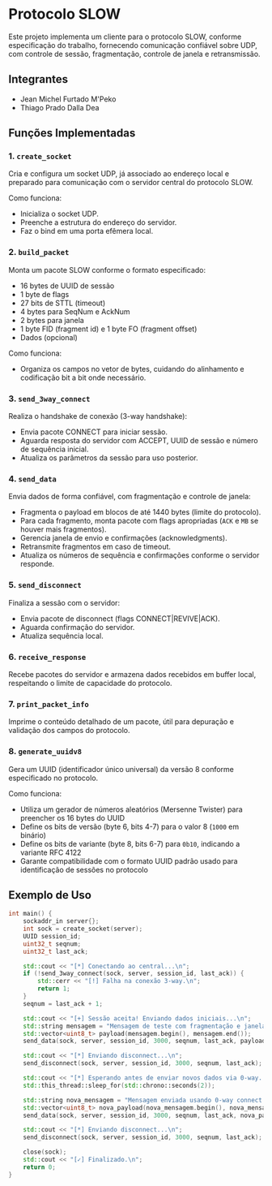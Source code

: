 # Protocolo SLOW

Este projeto implementa um cliente para o protocolo SLOW, conforme especificação do trabalho, fornecendo comunicação confiável sobre UDP, com controle de sessão, fragmentação, controle de janela e retransmissão.

## Integrantes
- Jean Michel Furtado M'Peko
- Thiago Prado Dalla Dea

## Funções Implementadas

### 1. `create_socket`
Cria e configura um socket UDP, já associado ao endereço local e preparado para comunicação com o servidor central do protocolo SLOW.

Como funciona:
- Inicializa o socket UDP.
- Preenche a estrutura do endereço do servidor.
- Faz o bind em uma porta efêmera local.

### 2. `build_packet`
Monta um pacote SLOW conforme o formato especificado:
- 16 bytes de UUID de sessão
- 1 byte de flags
- 27 bits de STTL (timeout)
- 4 bytes para SeqNum e AckNum
- 2 bytes para janela
- 1 byte FID (fragment id) e 1 byte FO (fragment offset)
- Dados (opcional)

Como funciona:
- Organiza os campos no vetor de bytes, cuidando do alinhamento e codificação bit a bit onde necessário.

### 3. `send_3way_connect`
Realiza o handshake de conexão (3-way handshake):
- Envia pacote CONNECT para iniciar sessão.
- Aguarda resposta do servidor com ACCEPT, UUID de sessão e número de sequência inicial.
- Atualiza os parâmetros da sessão para uso posterior.

### 4. `send_data`
Envia dados de forma confiável, com fragmentação e controle de janela:
- Fragmenta o payload em blocos de até 1440 bytes (limite do protocolo).
- Para cada fragmento, monta pacote com flags apropriadas (`ACK` e `MB` se houver mais fragmentos).
- Gerencia janela de envio e confirmações (acknowledgments).
- Retransmite fragmentos em caso de timeout.
- Atualiza os números de sequência e confirmações conforme o servidor responde.

### 5. `send_disconnect`
Finaliza a sessão com o servidor:
- Envia pacote de disconnect (flags CONNECT|REVIVE|ACK).
- Aguarda confirmação do servidor.
- Atualiza sequência local.

### 6. `receive_response`
Recebe pacotes do servidor e armazena dados recebidos em buffer local, respeitando o limite de capacidade do protocolo.

### 7. `print_packet_info`
Imprime o conteúdo detalhado de um pacote, útil para depuração e validação dos campos do protocolo.

### 8. `generate_uuidv8`
Gera um UUID (identificador único universal) da versão 8 conforme especificado no protocolo.

Como funciona:
- Utiliza um gerador de números aleatórios (Mersenne Twister) para preencher os 16 bytes do UUID
- Define os bits de versão (byte 6, bits 4-7) para o valor 8 (`1000` em binário)
- Define os bits de variante (byte 8, bits 6-7) para `0b10`, indicando a variante RFC 4122
- Garante compatibilidade com o formato UUID padrão usado para identificação de sessões no protocolo

## Exemplo de Uso

```cpp
int main() {
    sockaddr_in server{};
    int sock = create_socket(server);
    UUID session_id;
    uint32_t seqnum;
    uint32_t last_ack;

    std::cout << "[*] Conectando ao central...\n";
    if (!send_3way_connect(sock, server, session_id, last_ack)) {
        std::cerr << "[!] Falha na conexão 3-way.\n";
        return 1;
    }
    seqnum = last_ack + 1;

    std::cout << "[+] Sessão aceita! Enviando dados iniciais...\n";
    std::string mensagem = "Mensagem de teste com fragmentação e janela!";
    std::vector<uint8_t> payload(mensagem.begin(), mensagem.end());
    send_data(sock, server, session_id, 3000, seqnum, last_ack, payload, ACK, "DATA");

    std::cout << "[*] Enviando disconnect...\n";
    send_disconnect(sock, server, session_id, 3000, seqnum, last_ack);

    std::cout << "[*] Esperando antes de enviar novos dados via 0-way...\n";
    std::this_thread::sleep_for(std::chrono::seconds(2));

    std::string nova_mensagem = "Mensagem enviada usando 0-way connect!";
    std::vector<uint8_t> nova_payload(nova_mensagem.begin(), nova_mensagem.end());
    send_data(sock, server, session_id, 3000, seqnum, last_ack, nova_payload, ACK | REVIVE, "0-WAY DATA");

    std::cout << "[*] Enviando disconnect...\n";
    send_disconnect(sock, server, session_id, 3000, seqnum, last_ack);

    close(sock);
    std::cout << "[✓] Finalizado.\n";
    return 0;
}
```
